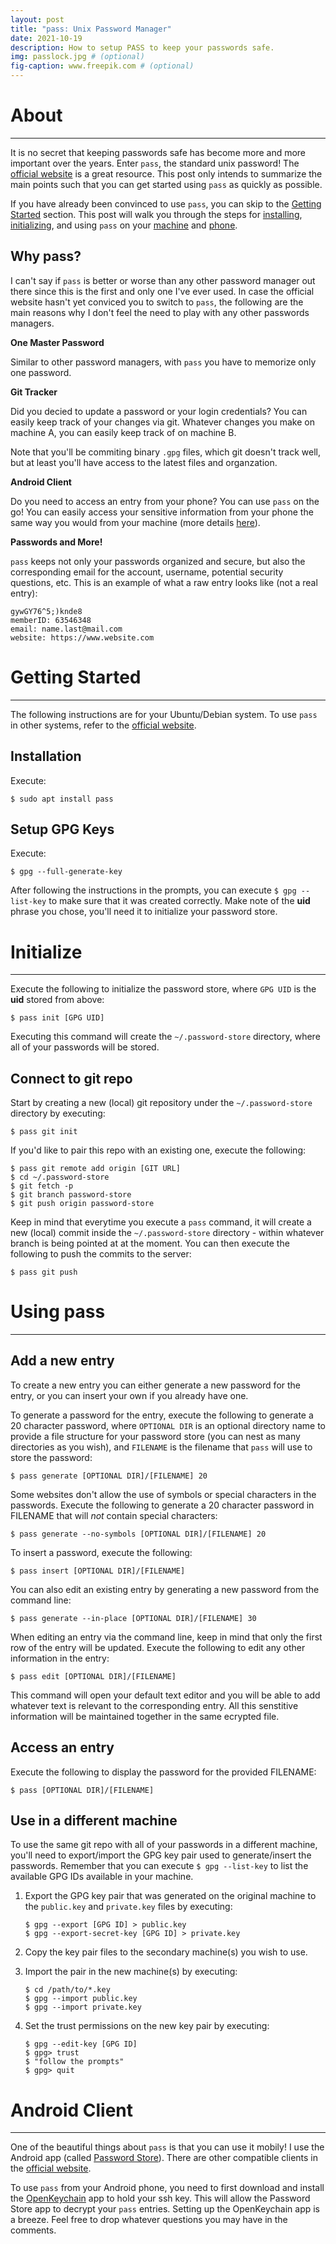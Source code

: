 ```yaml
---
layout: post
title: "pass: Unix Password Manager"
date: 2021-10-19
description: How to setup PASS to keep your passwords safe.
img: passlock.jpg # (optional)
fig-caption: www.freepik.com # (optional)
---
```


# About <a id="headerlink" name="pass-about" href="#pass-about" title="Permalink to this headline"></a>
------------------

It is no secret that keeping passwords safe has become more and more important
over the years. Enter `pass`, the standard unix password!
The [official website](https://www.passwordstore.org/) is a great resource. This
post only intends to summarize the main points such that you can get started
using `pass` as quickly as possible.

If you have already been convinced to use `pass`, you can skip to
the [Getting Started](#pass-getting-started) section. This post will walk you
through the steps
for [installing](#pass-getting-started), [initializing](#pass-initialize), and
using `pass` on your [machine](#pass-use) and [phone](#pass-android-client).

## Why pass? <a id="headerlink" name="pass-why" href="#pass-why" title="Permalink to this headline"></a>

I can't say if `pass` is better or worse than any other password manager out
there since this is the first and only one I've ever used. In case the official
website hasn't yet conviced you to switch to `pass`, the following are the main
reasons why I don't feel the need to play with any other passwords managers.

**One Master Password**

Similar to other password managers, with `pass` you have to memorize only one
password.

**Git Tracker**

Did you decied to update a password or your login credentials? You can easily
keep track of your changes via git. Whatever changes you make on machine A, you
can easily keep track of on machine B.

Note that you'll be commiting binary `.gpg` files, which git doesn't track well,
but at least you'll have access to the latest files and organzation.

**Android Client**

Do you need to access an entry from your phone? You can use `pass` on the go!
You can easily access your sensitive information from your phone the same way
you would from your machine (more details [here](#pass-android-client)).

**Passwords and More!**

`pass` keeps not only your passwords organized and secure, but also the
corresponding email for the account, username, potential security questions,
etc. This is an example of what a raw entry looks like (not a real entry):

```
gywGY76^5;)knde8
memberID: 63546348
email: name.last@mail.com
website: https://www.website.com
```

# Getting Started <a id="headerlink" name="pass-getting-started" href="#pass-getting-started" title="Permalink to this headline"></a>
------------------

The following instructions are for your Ubuntu/Debian system. To use `pass` in
other systems, refer to the [official website](https://www.passwordstore.org/).

## Installation <a id="headerlink" name="pass-getting-started" href="#pass-getting-started" title="Permalink to this headline"></a>

Execute:

``` shell
$ sudo apt install pass
```

## Setup GPG Keys <a id="headerlink" name="pass-gpg-keys" href="#pass-gpg-keys" title="Permalink to this headline"></a>

Execute:

``` shell
$ gpg --full-generate-key
```

After following the instructions in the prompts, you can execute `$ gpg
--list-key` to make sure that it was created correctly. Make note of the **uid**
phrase you chose, you'll need it to initialize your password store.

# Initialize <a id="headerlink" name="pass-initialize" href="#pass-initialize" title="Permalink to this headline"></a>
------------------

Execute the following to initialize the password store, where `GPG UID` is the
**uid** stored from above:

``` shell
$ pass init [GPG UID]
```

Executing this command will create the `~/.password-store` directory, where all
of your passwords will be stored.

## Connect to git repo <a id="headerlink" name="pass-git" href="#pass-git" title="Permalink to this headline"></a>

Start by creating a new (local) git repository under the `~/.password-store`
directory by executing:

``` shell
$ pass git init
```

If you'd like to pair this repo with an existing one, execute the following:

``` shell
$ pass git remote add origin [GIT URL]
$ cd ~/.password-store
$ git fetch -p
$ git branch password-store
$ git push origin password-store
```

Keep in mind that everytime you execute a `pass` command, it will create a new
(local) commit inside the `~/.password-store` directory - within whatever branch
is being pointed at at the moment. You can then execute the following to push
the commits to the server:

``` shell
$ pass git push
```

# Using pass <a id="headerlink" name="pass-use" href="#pass-use" title="Permalink to this headline"></a>
------------------

## Add a new entry <a id="headerlink" name="pass-add-entry" href="#pass-add-entry" title="Permalink to this headline"></a>

To create a new entry you can either generate a new password for the entry, or
you can insert your own if you already have one.

To generate a password for the entry, execute the following to generate a 20
character password, where `OPTIONAL DIR` is an optional directory name to
provide a file structure for your password store (you can nest as many
directories as you wish), and `FILENAME` is the filename that `pass` will use to
store the password:

``` shell
$ pass generate [OPTIONAL DIR]/[FILENAME] 20
```

Some websites don't allow the use of symbols or special characters in the
passwords. Execute the following to generate a 20 character password in FILENAME
that will *not* contain special characters:

``` shell
$ pass generate --no-symbols [OPTIONAL DIR]/[FILENAME] 20
```

To insert a password, execute the following:

``` shell
$ pass insert [OPTIONAL DIR]/[FILENAME]
```

You can also edit an existing entry by generating a new password from the
command line:

``` shell
$ pass generate --in-place [OPTIONAL DIR]/[FILENAME] 30
```

When editing an entry via the command line, keep in mind that only the first row
of the entry will be updated. Execute the following to edit any other
information in the entry:

``` shell
$ pass edit [OPTIONAL DIR]/[FILENAME]
```

This command will open your default text editor and you will be able to add
whatever text is relevant to the corresponding entry. All this senstitive
information will be maintained together in the same ecrypted file.

## Access an entry <a id="headerlink" name="pass-replace-password" href="#pass-replace-password" title="Permalink to this headline"></a>

Execute the following to display the password for the provided FILENAME:

``` shell
$ pass [OPTIONAL DIR]/[FILENAME]
```

## Use in a different machine <a id="headerlink" name="pass-different-machine" href="#pass-different-machine" title="Permalink to this headline"></a>

To use the same git repo with all of your passwords in a different machine,
you'll need to export/import the GPG key pair used to generate/insert the
passwords. Remember that you can execute `$ gpg --list-key` to list the
available GPG IDs available in your machine.

1. Export the GPG key pair that was generated on the original machine to the
   `public.key` and `private.key` files by executing:

    ``` shell
    $ gpg --export [GPG ID] > public.key
    $ gpg --export-secret-key [GPG ID] > private.key
    ```

2. Copy the key pair files to the secondary machine(s) you wish to use.

3. Import the pair in the new machine(s) by executing:

    ``` shell
    $ cd /path/to/*.key
    $ gpg --import public.key
    $ gpg --import private.key
    ```

4. Set the trust permissions on the new key pair by executing:

    ``` shell
    $ gpg --edit-key [GPG ID]
    $ gpg> trust
    $ "follow the prompts"
    $ gpg> quit
    ```

# Android Client <a id="headerlink" name="pass-android-client" href="#pass-android-client" title="Permalink to this headline"></a>
------------------

One of the beautiful things about `pass` is that you can use it mobily! I use
the Android app
(called
[Password Store](https://play.google.com/store/apps/details?id=dev.msfjarvis.aps&hl=en_US&gl=US)). There
are other compatible clients in
the [official website](https://www.passwordstore.org/).

To use `pass` from your Android phone, you need to first download and install
the
[OpenKeychain](https://play.google.com/store/apps/details?id=org.sufficientlysecure.keychain&hl=en_US&gl=US) app
to hold your ssh key. This will allow the Password Store app to decrypt your
`pass` entries. Setting up the OpenKeychain app is a breeze. Feel free to drop
whatever questions you may have in the comments.
